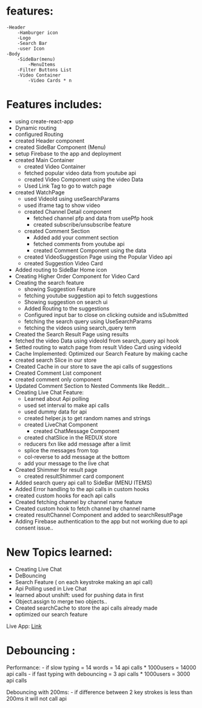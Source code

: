 # features: 
    -Header
        -Hamburger icon
        -Logo
        -Search Bar
        -user Icon
    -Body
        -SideBar(menu)
            -MenuItems
        -Filter Buttons List
        -Video Container
            -Video Cards * n
    
# Features includes:
- using create-react-app
- Dynamic routing
- configured Routing 
- created Header component
- created SideBar Component (Menu)
- setup Firebase to the app and deployment
- created Main Container
    - created Video Container
    - fetched popular video data from youtube api
    - created Video Component using the video Data
    - Used Link Tag to go to watch page 
- created WatchPage
    - used VideoId using useSearchParams
    - used iframe tag to show video
    - created Channel Detail component
        - fetched channel pfp and data from usePfp hook
        - created subscribe/unsubscribe feature
    - created Comment Section 
        - Added add your comment section
        - fetched comments from youtube api 
        - created Comment Component using the data
    - created VideoSuggestion Page using the Popular Video api
    - created Suggestion Video Card 
- Added routing to SideBar Home icon
- Creating Higher Order Component for Video Card
- Creating the search feature
    - showing Suggestion Feature
    - fetching youtube suggestion api to fetch suggestions
    - Showing suggestion on search ui
    - Added Routing to the suggestions
    - Configured input bar to close on clicking outside and isSubmitted 
    - fetching the search query using UseSearchParams
    - fetching the videos using search_query term
- Created the Search Result Page using results 
- fetched the video Data using videoId from search_query api hook
- Setted routing to watch page from result Video Card using videoId
- Cache Implemented: Optimized our Search Feature by making cache
- created search Slice in our store 
- Created Cache in our store to save the api calls of suggestions 
- Created Comment List component
- created comment only component
- Updated Comment Section to Nested Comments like Reddit...
- Creating Live Chat Feature: 
    - Learned about Api polling
    - used set interval to make api calls 
    - used dummy data for api
    - created helper.js to get random names and strings
    - created LiveChat Component
        - created ChatMessage Component
    - created chatSlice in the REDUX store 
    - reducers fxn like add message after a limit
    - splice the messages from top
    - col-reverse to add message at the bottom
    - add your message to the live chat
- Created Shimmer for result page
    - created resultShimmer card component
- Added search query api call to SideBar (MENU ITEMS)
- Added Error handling to the api calls in custom hooks 
- created custom hooks for each api calls 
- Created fetching channel by channel name feature 
- Created custom hook to fetch channel by channel name
- created resultChannel Component and added to searchResultPage
- Adding Firebase authentication to the app but not working due to api consent issue..



# New Topics learned: 
- Creating Live Chat 
- DeBouncing
- Search Feature ( on each keystroke making an api call)
- Api Polling used in Live Chat 
- learned about unshift: used for pushing data in first
- Object.assign to merge two objects..
- Created searchCache to store the api calls already made 
- optimized our search feature 

Live App: [Link](https://by-aryan.web.app/)

# Debouncing :


Performance: 
    - if slow typing = 14 words = 14 api calls * 1000users = 14000 api calls
    - if fast typing with debouncing = 3 api calls * 1000users = 3000 api calls 

Debouncing with 200ms: 
    - if difference between 2 key strokes is less than 200ms it will not call api
